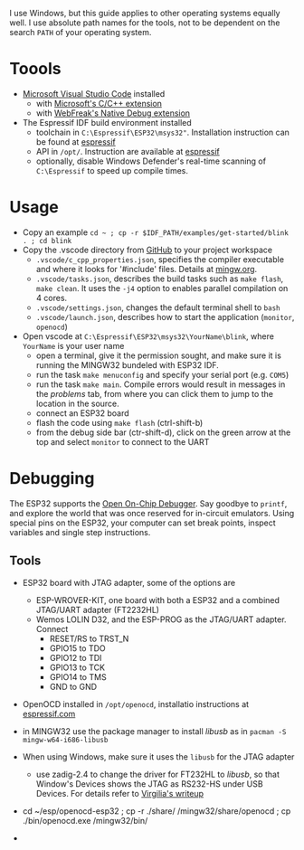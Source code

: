 I use Windows, but this guide applies to other operating systems equally well.  I use absolute path names for the tools, not to be dependent on the search `PATH` of your operating system.

# Toools

- [Microsoft Visual Studio Code](https://code.visualstudio.com/) installed
  - with [Microsoft's C/C++ extension](https://marketplace.visualstudio.com/items?itemName=ms-vscode.cpptools)
  - with [WebFreak's Native Debug extension](https://marketplace.visualstudio.com/items?itemName=webfreak.debug)
- The Espressif IDF build environment installed
  - toolchain in `C:\Espressif\ESP32\msys32"`. Installation instruction can be found at [espressif](https://docs.espressif.com/projects/esp-idf/en/stable/get-started/index.html#setup-toolchain)
  - API in `/opt/`.  Instruction are available at [espressif](https://docs.espressif.com/projects/esp-idf/en/stable/get-started/index.html#get-started-get-esp-idf)
  - optionally, disable Windows Defender's real-time scanning of `C:\Espressif` to speed up compile times.

# Usage

- Copy an example `cd ~ ; cp -r $IDF_PATH/examples/get-started/blink . ; cd blink`
- Copy the .vscode directory from [GitHub](https://github.com/cvonk/vscode-starters/blob/master/ESP32/) to your project workspace
  - `.vscode/c_cpp_properties.json`, specifies the compiler executable and where it looks for '#include' files. Details at [mingw.org](http://mingw.org/wiki/IncludePathHOWTO).
  - `.vscode/tasks.json`, describes the build tasks such as `make flash`, `make clean`.  It uses the `-j4` option to enables parallel compilation on 4 cores.
  - `.vscode/settings.json`, changes the default terminal shell to `bash`
  - `.vscode/launch.json`, describes how to start the application (`monitor`, `openocd`)
- Open vscode at `C:\Espressif\ESP32\msys32\YourName\blink`, where `YourName` is your user name
  - open a terminal, give it the permission sought, and make sure it is running the MINGW32 bundeled with ESP32 IDF.
  - run the task `make menuconfig` and specify your serial port (e.g. `COM5`)
  - run the task `make main`.  Compile errors would result in messages in the *problems* tab, from where you can click them to jump to the location in the source.
  - connect an ESP32 board
  - flash the code using `make flash` (ctrl-shift-b)
  - from the debug side bar (ctr-shift-d), click on the green arrow at the top and select `monitor` to connect to the UART

# Debugging

The ESP32 supports the [Open On-Chip Debugger](http://openocd.org/).  Say goodbye to `printf`, and explore the world that was once reserved for in-circuit emulators.  Using special pins on the ESP32, your computer can set break points, inspect variables and single step instructions.

## Tools

- ESP32 board with JTAG adapter, some of the options are
  - ESP-WROVER-KIT, one board with both a ESP32 and a combined JTAG/UART adapter (FT2232HL)
  - Wemos LOLIN D32, and the ESP-PROG as the JTAG/UART adapter. Connect 
    - RESET/RS to TRST_N
    - GPIO15 to TDO
    - GPIO12 to TDI
    - GPIO13 to TCK
    - GPIO14 to TMS
    - GND to GND
- OpenOCD installed in `/opt/openocd`, installatio instructions at [espressif.com](https://docs.espressif.com/projects/esp-idf/en/latest/api-guides/jtag-debugging/#jtag-debugging-setup-openocd)
- in MINGW32 use the package manager to install *libusb* as in `pacman -S mingw-w64-i686-libusb`
- When using Windows, make sure it uses the `libusb` for the JTAG adapter
  - use zadig-2.4 to change the driver for FT232HL to *libusb*, so that Window's Devices shows the JTAG as RS232-HS under USB Devices.  For details refer to [Virgilia's writeup](https://github.com/VirgiliaBeatrice/esp32-devenv-vscode/blob/master/tutorial.md)

- cd ~/esp/openocd-esp32 ; cp -r ./share/ /mingw32/share/openocd ; cp ./bin/openocd.exe /mingw32/bin/
- 
